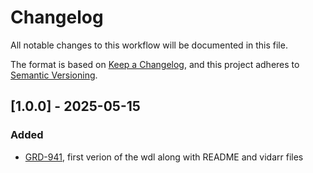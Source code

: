 # Changelog
All notable changes to this workflow will be documented in this file.

The format is based on [Keep a Changelog](https://keepachangelog.com/en/1.0.0/),
and this project adheres to [Semantic Versioning](https://semver.org/spec/v2.0.0.html).


## [1.0.0] - 2025-05-15
### Added
- [GRD-941](https://jira.oicr.on.ca/browse/GRD-941), first verion of the wdl along with README and vidarr files